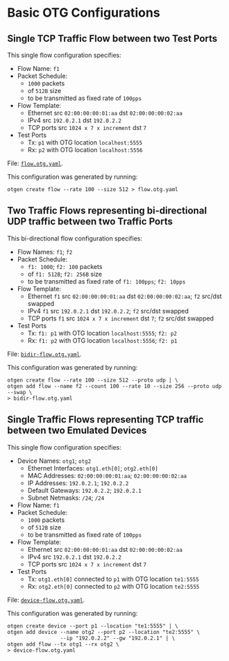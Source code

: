 # Basic OTG Configurations

## Single TCP Traffic Flow between two Test Ports

This single flow configuration specifies:

* Flow Name: `f1`
* Packet Schedule: 
    * `1000` packets 
    * of `512B` size 
    * to be transmitted as fixed rate of `100pps`
* Flow Template: 
    * Ethernet src `02:00:00:00:01:aa` dst `02:00:00:00:02:aa`
    * IPv4 src `192.0.2.1` dst `192.0.2.2`
    * TCP ports src `1024 x 7 x increment` dst `7`
* Test Ports
    * Tx: `p1` with OTG location `localhost:5555`
    * Rx: `p2` with OTG location `localhost:5556`

File: [`flow.otg.yaml`](flow.otg.yaml).

This configuration was generated by running:

```Shell
otgen create flow --rate 100 --size 512 > flow.otg.yaml
```

## Two Traffic Flows representing bi-directional UDP traffic between two Traffic Ports

This bi-directional flow configuration specifies:

* Flow Names: `f1`; `f2`
* Packet Schedule: 
    * `f1: 1000`; `f2: 100` packets
    * of `f1: 512B`; `f2: 256B` size 
    * to be transmitted as fixed rate of `f1: 100pps`; `f2: 10pps`
* Flow Template: 
    * Ethernet `f1` src `02:00:00:00:01:aa` dst `02:00:00:00:02:aa`; `f2` src/dst swapped
    * IPv4 `f1` src `192.0.2.1` dst `192.0.2.2`; `f2` src/dst swapped
    * TCP ports `f1` src `1024 x 7 x increment` dst `7`; `f2` src/dst swapped
* Test Ports
    * Tx: `f1: p1` with OTG location `localhost:5555`; `f2: p2`
    * Rx: `f1: p2` with OTG location `localhost:5556`; `f2: p1`

File: [`bidir-flow.otg.yaml`](bidir-flow.otg.yaml).

This configuration was generated by running:

```Shell
otgen create flow --rate 100 --size 512 --proto udp | \
otgen add flow --name f2 --count 100 --rate 10 --size 256 --proto udp --swap \
> bidir-flow.otg.yaml
```

## Single Traffic Flows representing TCP traffic between two Emulated Devices

This single flow configuration specifies:

* Device Names: `otg1`; `otg2`
    * Ethernet Interfaces: `otg1.eth[0]`; `otg2.eth[0]`
    * MAC Addresses: `02:00:00:00:01:aa`; `02:00:00:00:02:aa`
    * IP Addresses: `192.0.2.1`; `192.0.2.2`
    * Default Gateways: `192.0.2.2`; `192.0.2.1`
    * Subnet Netmasks: `/24`; `/24`
* Flow Name: `f1`
* Packet Schedule: 
    * `1000` packets 
    * of `512B` size 
    * to be transmitted as fixed rate of `100pps`
* Flow Template: 
    * Ethernet src `02:00:00:00:01:aa` dst `02:00:00:00:02:aa`
    * IPv4 src `192.0.2.1` dst `192.0.2.2`
    * TCP ports src `1024 x 7 x increment` dst `7`
* Test Ports
    * Tx: `otg1.eth[0]` connected to `p1` with OTG location `te1:5555`
    * Rx: `otg2.eth[0]` connected to `p2` with OTG location `te2:5555`

File: [`device-flow.otg.yaml`](device-flow.otg.yaml).

This configuration was generated by running:

```Shell
otgen create device --port p1 --location "te1:5555" | \
otgen add device --name otg2 --port p2 --location "te2:5555" \
                 --ip "192.0.2.2" --gw "192.0.2.1" | \
otgen add flow --tx otg1 --rx otg2 \
> device-flow.otg.yaml
```